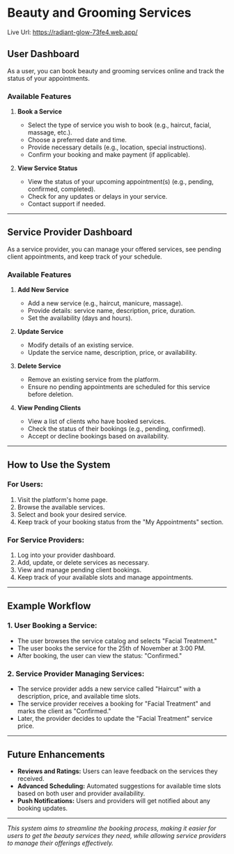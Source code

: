 # Beauty and Grooming Services
Live Url: https://radiant-glow-73fe4.web.app/
## User Dashboard

As a user, you can book beauty and grooming services online and track the status of your appointments.

### Available Features

1. **Book a Service**  
   - Select the type of service you wish to book (e.g., haircut, facial, massage, etc.).
   - Choose a preferred date and time.
   - Provide necessary details (e.g., location, special instructions).
   - Confirm your booking and make payment (if applicable).

2. **View Service Status**  
   - View the status of your upcoming appointment(s) (e.g., pending, confirmed, completed).
   - Check for any updates or delays in your service.
   - Contact support if needed.

---

## Service Provider Dashboard

As a service provider, you can manage your offered services, see pending client appointments, and keep track of your schedule.

### Available Features

1. **Add New Service**  
   - Add a new service (e.g., haircut, manicure, massage).
   - Provide details: service name, description, price, duration.
   - Set the availability (days and hours).

2. **Update Service**  
   - Modify details of an existing service.
   - Update the service name, description, price, or availability.

3. **Delete Service**  
   - Remove an existing service from the platform.
   - Ensure no pending appointments are scheduled for this service before deletion.

4. **View Pending Clients**  
   - View a list of clients who have booked services.
   - Check the status of their bookings (e.g., pending, confirmed).
   - Accept or decline bookings based on availability.

---

## How to Use the System

### For Users:
1. Visit the platform's home page.
2. Browse the available services.
3. Select and book your desired service.
4. Keep track of your booking status from the "My Appointments" section.

### For Service Providers:
1. Log into your provider dashboard.
2. Add, update, or delete services as necessary.
3. View and manage pending client bookings.
4. Keep track of your available slots and manage appointments.

---

## Example Workflow

### 1. User Booking a Service:
- The user browses the service catalog and selects "Facial Treatment."
- The user books the service for the 25th of November at 3:00 PM.
- After booking, the user can view the status: "Confirmed."

### 2. Service Provider Managing Services:
- The service provider adds a new service called "Haircut" with a description, price, and available time slots.
- The service provider receives a booking for "Facial Treatment" and marks the client as "Confirmed."
- Later, the provider decides to update the "Facial Treatment" service price.

---

## Future Enhancements
- **Reviews and Ratings:** Users can leave feedback on the services they received.
- **Advanced Scheduling:** Automated suggestions for available time slots based on both user and provider availability.
- **Push Notifications:** Users and providers will get notified about any booking updates.

---

*This system aims to streamline the booking process, making it easier for users to get the beauty services they need, while allowing service providers to manage their offerings effectively.*
